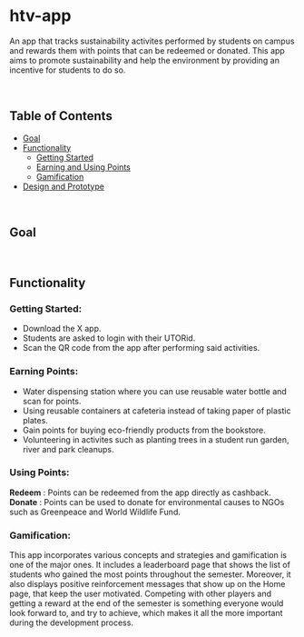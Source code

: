 # htv-app
An app that tracks sustainability activites performed by students on campus and rewards them with points that can be redeemed or donated. This app aims to promote sustainability and help the environment by providing an incentive for students to do so.

</br>

## Table of Contents
- [Goal](#goal)
- [Functionality](#functionality)
  - [Getting Started](#getting-started)
  - [Earning and Using Points](#earning-points)
  - [Gamification](#gamification)
- [Design and Prototype]()
  
</br>

## Goal


</br>

## Functionality
### Getting Started:
- Download the X app.
- Students are asked to login with their UTORid.
- Scan the QR code from the app after performing said activities.

### Earning Points:
- Water dispensing station where you can use reusable water bottle and scan for points.
- Using reusable containers at cafeteria instead of taking paper of plastic plates.
- Gain points for buying eco-friendly products from the bookstore.
- Volunteering in activites such as planting trees in a student run garden, river and park cleanups.

### Using Points:
<strong>Redeem</strong> : Points can be redeemed from the app directly as cashback. <br>
<strong>Donate</strong> : Points can be used to donate for environmental causes to NGOs such as Greenpeace and World Wildlife Fund.

### Gamification:
This app incorporates various concepts and strategies and gamification is one of the major ones. It includes a leaderboard page that shows the list of students who gained the most points throughout the semester. Moreover, it also displays positive reinforcement messages that show up on the Home page, that keep the user motivated. Competing with other players and getting a reward at the end of the semester is something everyone would look forward to, and try to achieve, which makes it all the more important during the development process.
